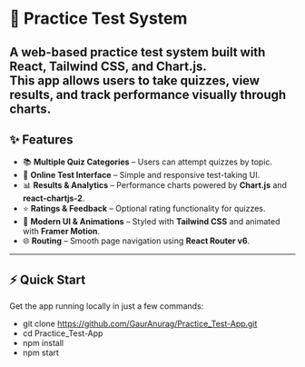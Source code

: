 # 📘 Practice Test System

A web-based practice test system built with React, Tailwind CSS, and Chart.js.  
This app allows users to take quizzes, view results, and track performance visually through charts.
---

## ✨ Features
- 📚 **Multiple Quiz Categories** – Users can attempt quizzes by topic.  
- 📝 **Online Test Interface** – Simple and responsive test-taking UI.  
- 📊 **Results & Analytics** – Performance charts powered by **Chart.js** and **react-chartjs-2**.  
- ⭐ **Ratings & Feedback** – Optional rating functionality for quizzes.  
- 🎨 **Modern UI & Animations** – Styled with **Tailwind CSS** and animated with **Framer Motion**.  
- 🌐 **Routing** – Smooth page navigation using **React Router v6**.

---
## ⚡ Quick Start
Get the app running locally in just a few commands:

- git clone https://github.com/GaurAnurag/Practice_Test-App.git
- cd Practice_Test-App
- npm install
- npm start
